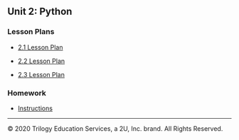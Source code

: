## Unit 2: Python

### Lesson Plans

* [2.1 Lesson Plan](1/LessonPlan.md)

* [2.2 Lesson Plan](2/LessonPlan.md)

* [2.3 Lesson Plan](3/LessonPlan.md)

### Homework

* [Instructions](../../02-Homework/02-Python/Instructions/README.md)

- - -

© 2020 Trilogy Education Services, a 2U, Inc. brand. All Rights Reserved.
